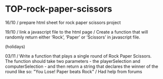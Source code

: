 # TOP-rock-paper-scissors
16/10
/ prepare html sheet for rock paper scissors project

19/10
/ link a javascript file to the html page
/ Create a function that will randomly return either ‘Rock’, ‘Paper’ or ‘Scissors’ in javascript file. 

(holidays)

03/11 
/ Write a function that plays a single round of Rock Paper Scissors. The function should take two parameters - the playerSelection and computerSelection - and then return a string that declares the winner of the round like so: "You Lose! Paper beats Rock"
/ Had help from forums